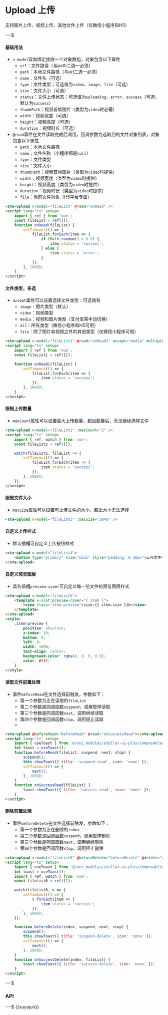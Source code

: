# Upload 上传

支持图片上传、视频上传、其他文件上传（仅微信小程序和H5）

---$

#### 基础用法

- `v-model`双向绑定接收一个对象数组，对象包含以下属性
    - `url`：文件路径（与path二选一必须）
    - `path`：本地文件路径（与url二选一必须）
    - `name`：文件名（可选）
    - `type`：文件类型；可选值为`video`、`image`、`file`（可选）
    - `size`：文件大小（可选）
    - `status`：文件上传状态；可选值为`uploading`、`error`、`success`（可选，默认为`success`）
    - `thumbPath`：视频首帧图片（类型为`video`时必需）
    - `width`：视频宽度（可选）
    - `height`：视频高度（可选）
    - `duration`：视频时长（可选）
- `@read`事件在文件读取完成后调用，回调参数为选取到的文件对象列表，对象包含以下属性
    - `path`：本地文件路径
    - `name`：文件名称（小程序都是`null`）
    - `type`：文件类型
    - `size`：文件大小
    - `thumbPath`：视频首帧图片（类型为`video`时提供）
    - `width`：视频宽度（类型为`video`时提供）
    - `height`：视频高度（类型为`video`时提供）
    - `duration`：视频时长（类型为`video`时提供）
    - `file`：当前文件对象（H5平台专属）

```html
<ste-upload v-model="fileList" @read="onRead" />
<script lang="ts" setup>
    import { ref } from 'vue';
    const fileList = ref([]);
    function onRead(fileList) {
        setTimeout(() => {
            fileList.forEach(item => {
                if (Math.random() > 0.5) {
                    item.status = 'success';
                } else {
                    item.status = 'error';
                }
            });
        }, 1000);
    }
</script>
```

#### 文件类型，多选

- `accept`属性可以设置选择文件类型：可选值有
    - `image`：图片类型（默认）
    - `video`：视频类型
    - `media`：视频和图片类型（支付宝需手动切换）
    - `all`：所有类型（微信小程序和H5可用）
    - `file`：除了图片和视频之外的其他类型（仅微信小程序可用）

```html
<ste-upload v-model="fileList1" @read="onRead1" accept="media" multiple />
<script lang="ts" setup>
    import { ref } from 'vue';
    const fileList1 = ref([]);

    function onRead1(fileList) {
        setTimeout(() => {
            fileList.forEach(item => {
                item.status = 'success';
            });
        }, 1000);
    }
</script>
```

#### 限制上传数量

- `maxCount`属性可以设置最大上传数量，超出数量后，无法继续选择文件

```html
<ste-upload v-model="fileList2" :maxCount="2" />
<script lang="ts" setup>
    import { ref, watch } from 'vue';
    const fileList2 = ref([]);

    watch(fileList2, fileList => {
        setTimeout(() => {
            fileList.forEach(item => {
                item.status = 'success';
            });
        }, 1000);
    });
</script>
```

#### 限制文件大小

- `maxSize`属性可以设置可上传文件的大小，超出大小无法选择

```html
<ste-upload v-model="fileList3" :maxSize="2048" />
```

#### 自定义上传样式

- 默认插槽可自定义上传按钮样式

```html
<ste-upload v-model="fileList4">
    <button type="primary" size="mini" style="padding: 0 10px">上传文件</button>
</ste-upload>
```

#### 自定义预览图层

- 具名插槽`preview-cover`可自定义每一份文件的预览图层样式

```html
<ste-upload v-model="fileList5">
    <template v-slot:preview-cover="{ item }">
        <view class="item-preview">size:{{ item.size }}b</view>
    </template>
</ste-upload>
<style>
    .item-preview {
        position: absolute;
        z-index: 10;
        bottom: 0;
        left: 0;
        width: 100%;
        text-align: center;
        background-color: rgba(0, 0, 0, 0.5);
        color: #fff;
    }
</style>
```

#### 读取文件前置处理

- 事件`beforeRead`在文件选择前触发，参数如下：
    - 第一个参数为正在读取的`fileList`
    - 第二个参数是回调函数`suspend`，调用暂停读取
    - 第三个参数是回调函数`next`，调用继续读取
    - 第四个参数是回调函数`stop`，调用阻止读取
    -

```html
<ste-upload @beforeRead="beforeRead" @read="onSuccessRead"></ste-upload>
<script lang="ts" setup>
    import { useToast } from '@/uni_modules/stellar-ui-plus/composables';
    let toast = useToast();
    function beforeRead(fileList, suspend, next, stop) {
        suspend();
        this.showToast({ title: 'suspend-read', icon: 'none' });
        setTimeout(() => {
            next();
        }, 2000);
    }
    function onSuccessRead(fileList) {
        toast.showToast({ title: 'success-read', icon: 'none' });
    }
</script>
```

#### 删除前置处理

- 事件`beforeDelete`在文件选择前触发，参数如下：
    - 第一个参数为正在删除的`index`
    - 第二个参数是回调函数`suspend`，调用暂停删除
    - 第三个参数是回调函数`next`，调用继续删除
    - 第四个参数是回调函数`stop`，调用阻止删除

```html
<ste-upload v-model="fileList6" @beforeDelete="beforeDelete" @delete="onSuccessDelete"></ste-upload>
<script lang="ts" setup>
    import { useToast } from '@/uni_modules/stellar-ui-plus/composables';
    let toast = useToast();
    import { ref, watch } from 'vue';
    const fileList6 = ref([]);

    watch(fileList6, v => {
        setTimeout(() => {
            v.forEach(item => {
                item.status = 'success';
            });
        }, 1000);
    });

    function beforeDelete(index, suspend, next, stop) {
        suspend();
        this.showToast({ title: 'suspend-delete', icon: 'none' });
        setTimeout(() => {
            next();
        }, 2000);
    }
    function onSuccessDelete(index, fileList) {
        toast.showToast({ title: 'success-delete', icon: 'none' });
    }
</script>
```

---$

### API

<!-- props -->

---$
{{xuyajun}}
